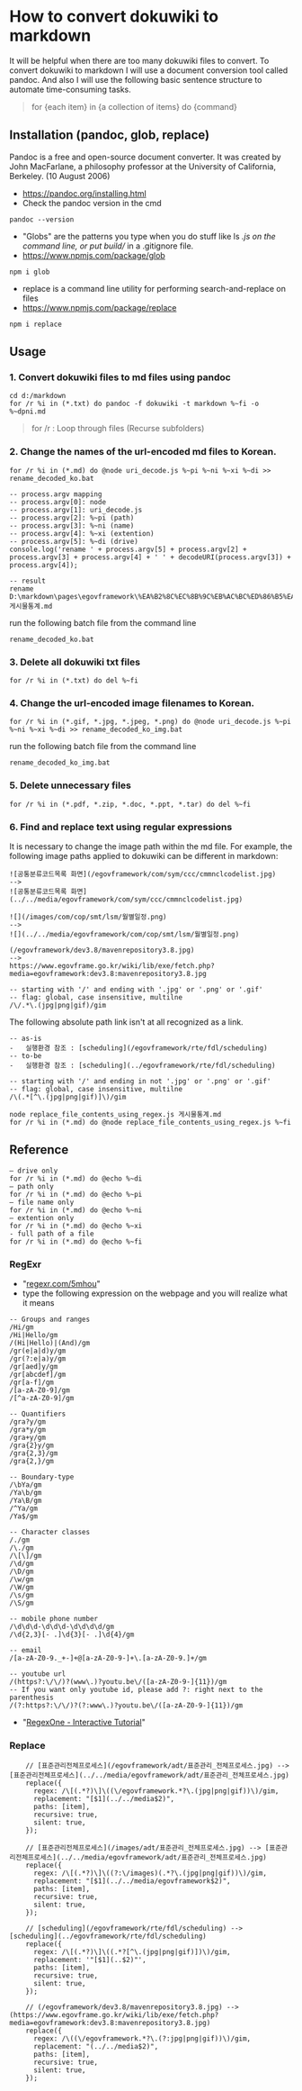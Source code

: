# How to convert dokuwiki to markdown

It will be helpful when there are too many dokuwiki files to convert.
To convert dokuwiki to markdown I will use a document conversion tool called pandoc.
And also I will use the following basic sentence structure to automate time-consuming tasks.

> for {each item} in {a collection of items} do {command}

## Installation (pandoc, glob, replace)

Pandoc is a free and open-source document converter. It was created by John MacFarlane, a philosophy professor at the University of California, Berkeley. (10 August 2006)

- https://pandoc.org/installing.html
- Check the pandoc version in the cmd

```
pandoc --version
```

- "Globs" are the patterns you type when you do stuff like ls _.js on the command line, or put build/_ in a .gitignore file.
- https://www.npmjs.com/package/glob

```
npm i glob
```

- replace is a command line utility for performing search-and-replace on files
- https://www.npmjs.com/package/replace

```
npm i replace
```

## Usage

### 1. Convert dokuwiki files to md files using pandoc

```
cd d:/markdown
for /r %i in (*.txt) do pandoc -f dokuwiki -t markdown %~fi -o %~dpni.md
```

> for /r : Loop through files (Recurse subfolders)

### 2. Change the names of the url-encoded md files to Korean.

```
for /r %i in (*.md) do @node uri_decode.js %~pi %~ni %~xi %~di >> rename_decoded_ko.bat
```

```
-- process.argv mapping
-- process.argv[0]: node
-- process.argv[1]: uri_decode.js
-- process.argv[2]: %~pi (path)
-- process.argv[3]: %~ni (name)
-- process.argv[4]: %~xi (extention)
-- process.argv[5]: %~di (drive)
console.log('rename ' + process.argv[5] + process.argv[2] + process.argv[3] + process.argv[4] + ' ' + decodeURI(process.argv[3]) + process.argv[4]);

-- result
rename D:\markdown\pages\egovframework\%EA%B2%8C%EC%8B%9C%EB%AC%BC%ED%86%B5%EA%B3%84.md 게시물통계.md
```

run the following batch file from the command line

```
rename_decoded_ko.bat
```

### 3. Delete all dokuwiki txt files

```
for /r %i in (*.txt) do del %~fi
```

### 4. Change the url-encoded image filenames to Korean.

```
for /r %i in (*.gif, *.jpg, *.jpeg, *.png) do @node uri_decode.js %~pi %~ni %~xi %~di >> rename_decoded_ko_img.bat
```

run the following batch file from the command line

```
rename_decoded_ko_img.bat
```

### 5. Delete unnecessary files

```
for /r %i in (*.pdf, *.zip, *.doc, *.ppt, *.tar) do del %~fi
```

### 6. Find and replace text using regular expressions

It is necessary to change the image path within the md file. For example, the following image paths applied to dokuwiki can be different in markdown:

```
![공통분류코드목록 화면](/egovframework/com/sym/ccc/cmmnclcodelist.jpg)
-->
![공통분류코드목록 화면](../../media/egovframework/com/sym/ccc/cmmnclcodelist.jpg)

![](/images/com/cop/smt/lsm/월별일정.png)
-->
![](../../media/egovframework/com/cop/smt/lsm/월별일정.png)

(/egovframework/dev3.8/mavenrepository3.8.jpg)
-->
https://www.egovframe.go.kr/wiki/lib/exe/fetch.php?media=egovframework:dev3.8:mavenrepository3.8.jpg
```

```
-- starting with '/' and ending with '.jpg' or '.png' or '.gif'
-- flag: global, case insensitive, multilne
/\/.*\.(jpg|png|gif)/gim
```

The following absolute path link isn't at all recognized as a link.

```
-- as-is
-   실행환경 참조 : [scheduling](/egovframework/rte/fdl/scheduling)
-- to-be
-   실행환경 참조 : [scheduling](../egovframework/rte/fdl/scheduling)
```

```
-- starting with '/' and ending in not '.jpg' or '.png' or '.gif'
-- flag: global, case insensitive, multilne
/\(.*[^\.(jpg|png|gif)]\)/gim
```

```
node replace_file_contents_using_regex.js 게시물통계.md
for /r %i in (*.md) do @node replace_file_contents_using_regex.js %~fi
```

## Reference

```
– drive only
for /r %i in (*.md) do @echo %~di
– path only
for /r %i in (*.md) do @echo %~pi
– file name only
for /r %i in (*.md) do @echo %~ni
– extention only
for /r %i in (*.md) do @echo %~xi
- full path of a file
for /r %i in (*.md) do @echo %~fi
```

### RegExr

- "[regexr.com/5mhou](..https://regexr.com/5mhou)"
- type the following expression on the webpage and you will realize what it means

```
-- Groups and ranges
/Hi/gm
/Hi|Hello/gm
/(Hi|Hello)|(And)/gm
/gr(e|a|d)y/gm
/gr(?:e|a)y/gm
/gr[aed]y/gm
/gr[abcdef]/gm
/gr[a-f]/gm
/[a-zA-Z0-9]/gm
/[^a-zA-Z0-9]/gm

-- Quantifiers
/gra?y/gm
/gra*y/gm
/gra+y/gm
/gra{2}y/gm
/gra{2,3}/gm
/gra{2,}/gm

-- Boundary-type
/\bYa/gm
/Ya\b/gm
/Ya\B/gm
/^Ya/gm
/Ya$/gm

-- Character classes
/./gm
/\./gm
/\[\]/gm
/\d/gm
/\D/gm
/\w/gm
/\W/gm
/\s/gm
/\S/gm

-- mobile phone number
/\d\d\d-\d\d\d-\d\d\d\d/gm
/\d{2,3}[- .]\d{3}[- .]\d{4}/gm

-- email
/[a-zA-Z0-9._+-]+@[a-zA-Z0-9-]+\.[a-zA-Z0-9.]+/gm

-- youtube url
/(https?:\/\/)?(www\.)?youtu.be\/([a-zA-Z0-9-]{11})/gm
-- If you want only youtube id, please add ?: right next to the parenthesis
/(?:https?:\/\/)?(?:www\.)?youtu.be\/([a-zA-Z0-9-]{11})/gm
```

- "[RegexOne - Interactive Tutorial](..https://regexone.com/)"

### Replace

```
    // [표준관리전체프로세스](/egovframework/adt/표준관리_전체프로세스.jpg) --> [표준관리전체프로세스](../../media/egovframework/adt/표준관리_전체프로세스.jpg)
    replace({
      regex: /\[(.*?)\]\((\/egovframework.*?\.(jpg|png|gif))\)/gim,
      replacement: "[$1](../../media$2)",
      paths: [item],
      recursive: true,
      silent: true,
    });
```

```
    // [표준관리전체프로세스](/images/adt/표준관리_전체프로세스.jpg) --> [표준관리전체프로세스](../../media/egovframework/adt/표준관리_전체프로세스.jpg)
    replace({
      regex: /\[(.*?)\]\((?:\/images)(.*?\.(jpg|png|gif))\)/gim,
      replacement: "[$1](../../media/egovframework$2)",
      paths: [item],
      recursive: true,
      silent: true,
    });
```

```
    // [scheduling](/egovframework/rte/fdl/scheduling) --> [scheduling](../egovframework/rte/fdl/scheduling)
    replace({
      regex: /\[(.*?)\]\((.*?[^\.(jpg|png|gif)])\)/gim,
      replacement: '"[$1](..$2)"',
      paths: [item],
      recursive: true,
      silent: true,
    });
```

```
    // (/egovframework/dev3.8/mavenrepository3.8.jpg) --> (https://www.egovframe.go.kr/wiki/lib/exe/fetch.php?media=egovframework:dev3.8:mavenrepository3.8.jpg)
    replace({
      regex: /\((\/egovframework.*?\.(?:jpg|png|gif))\)/gim,
      replacement: "(../../media$2)",
      paths: [item],
      recursive: true,
      silent: true,
    });
```
